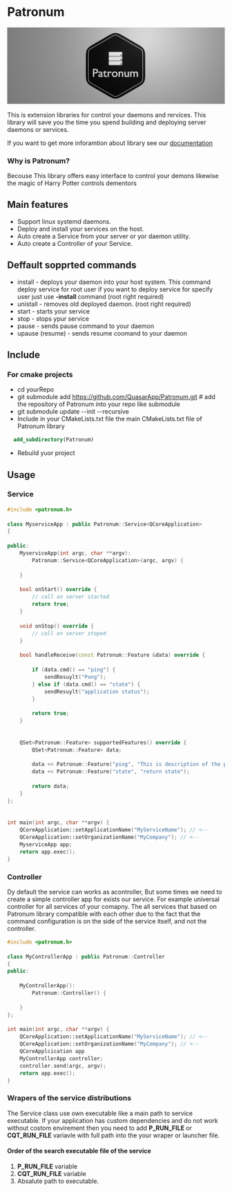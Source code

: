 # Patronum

<p align="center"><img src="res/Banner_web.jpg" alt="Credits"></p>

This is extension libraries for control your daemons and rervices. This library will save you the time you spend building and deploying server daemons or services. 

If you want to get more inforamtion about library see our [documentation](https://quasarapp.ddns.net:3031/docs/QuasarApp/Patronum/latest/)

### Why is Patronum?

Becouse This library offers easy interface to control your demons likewise the magic of Harry Potter controls dementors

## Main features

* Support linux systemd daemons.
* Deploy and install your services on the host.
* Auto create a Service from your server or yor daemon utility.
* Auto create a Controller of your Service. 

## Deffault sopprted commands

* install - deploys your daemon into your host system.  This command deploy service for root user if you want to deploy service for specify user just use   **-install <UserName>** command (root right required)
* unistall - removes old deployed daemon. (root right required)
* start - starts your service
* stop - stops ypur service
* pause - sends pause command to your daemon
* upause (resume) - sends resume coomand to your daemon


## Include

### For cmake projects
 
 * cd yourRepo
 * git submodule add https://github.com/QuasarApp/Patronum.git # add the repository of Patronum into your repo like submodule
 * git submodule update --init --recursive
 * Include in your CMakeLists.txt file the main CMakeLists.txt file of Patronum library
  ```cmake
    add_subdirectory(Patronum)
  ```
 * Rebuild yuor project


## Usage

### Service

```cpp
#include <patronum.h>

class MyserviceApp : public Patronum::Service<QCoreApplication>
{

public:
    MyserviceApp(int argc, char **argv):
        Patronum::Service<QCoreApplication>(argc, argv) {

    }

    bool onStart() override {
        // call on server started
        return true;
    }

    void onStop() override {
        // call on server stoped 
    }

    bool handleReceive(const Patronum::Feature &data) override {
    
        if (data.cmd() == "ping") {
            sendResuylt("Pong");
        } else if (data.cmd() == "state") {
            sendResuylt("application status");
        } 

        return true;
    }


    QSet<Patronum::Feature> supportedFeatures() override {
        QSet<Patronum::Feature> data;

        data << Patronum::Feature("ping", "This is description of the ping command");
        data << Patronum::Feature("state", "return state");

        return data;
    }
};


int main(int argc, char **argv) {
    QCoreApplication::setApplicationName("MyServiceName"); // <--
    QCoreApplication::setOrganizationName("MyCompany"); // <--
    MyserviceApp app;
    return app.exec();
}
```

### Controller
Dy default the service can works as acontroller, But some times we need to create a simple controller app for exists our service. 
For example universal controller for all services of your comapny. The all services that based on Patronum library compatible with each other due to the fact that the command configuration is on the side of the service itself, and not the controller.


```cpp
#include <patronum.h>

class MyControllerApp : public Patronum::Controller
{
public:

    MyControllerApp():
        Patronum::Controller() {

    }
};

int main(int argc, char **argv) {
    QCoreApplication::setApplicationName("MyServiceName"); // <--
    QCoreApplication::setOrganizationName("MyCompany"); // <--
    QCoreApplcication app
    MyControllerApp controller;
    controller.send(argc, argv);
    return app.exec();
}
```


### Wrapers of the service distributions

The Service class use own executable like a main path to service executable. 
If your application has custom dependencies and do not work without costom envirement then you need to add **P_RUN_FILE** or **CQT_RUN_FILE** variavle with full path into the your wraper or launcher file.

#### Order of the search executable file of the service

1. **P_RUN_FILE** variable
2. **CQT_RUN_FILE** variable
3. Absalute path to executable.
